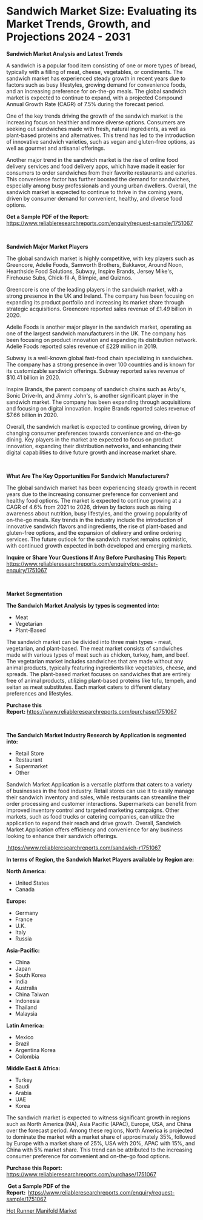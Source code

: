 <p><h1>Sandwich Market Size: Evaluating its Market Trends, Growth, and Projections 2024 - 2031</h1></p><p><strong>Sandwich Market Analysis and Latest Trends</strong></p>
<p><p>A sandwich is a popular food item consisting of one or more types of bread, typically with a filling of meat, cheese, vegetables, or condiments. The sandwich market has experienced steady growth in recent years due to factors such as busy lifestyles, growing demand for convenience foods, and an increasing preference for on-the-go meals. The global sandwich market is expected to continue to expand, with a projected Compound Annual Growth Rate (CAGR) of 7.5% during the forecast period.</p><p>One of the key trends driving the growth of the sandwich market is the increasing focus on healthier and more diverse options. Consumers are seeking out sandwiches made with fresh, natural ingredients, as well as plant-based proteins and alternatives. This trend has led to the introduction of innovative sandwich varieties, such as vegan and gluten-free options, as well as gourmet and artisanal offerings.</p><p>Another major trend in the sandwich market is the rise of online food delivery services and food delivery apps, which have made it easier for consumers to order sandwiches from their favorite restaurants and eateries. This convenience factor has further boosted the demand for sandwiches, especially among busy professionals and young urban dwellers. Overall, the sandwich market is expected to continue to thrive in the coming years, driven by consumer demand for convenient, healthy, and diverse food options.</p></p>
<p><strong>Get a Sample PDF of the Report:&nbsp;</strong> <a href="https://www.reliableresearchreports.com/enquiry/request-sample/1751067">https://www.reliableresearchreports.com/enquiry/request-sample/1751067</a></p>
<p>&nbsp;</p>
<p><strong>Sandwich Major Market Players</strong></p>
<p><p>The global sandwich market is highly competitive, with key players such as Greencore, Adelie Foods, Samworth Brothers, Bakkavor, Around Noon, Hearthside Food Solutions, Subway, Inspire Brands, Jersey Mike's, Firehouse Subs, Chick-fil-A, Blimpie, and Quiznos.</p><p>Greencore is one of the leading players in the sandwich market, with a strong presence in the UK and Ireland. The company has been focusing on expanding its product portfolio and increasing its market share through strategic acquisitions. Greencore reported sales revenue of £1.49 billion in 2020.</p><p>Adelie Foods is another major player in the sandwich market, operating as one of the largest sandwich manufacturers in the UK. The company has been focusing on product innovation and expanding its distribution network. Adelie Foods reported sales revenue of £229 million in 2019.</p><p>Subway is a well-known global fast-food chain specializing in sandwiches. The company has a strong presence in over 100 countries and is known for its customizable sandwich offerings. Subway reported sales revenue of $10.41 billion in 2020.</p><p>Inspire Brands, the parent company of sandwich chains such as Arby's, Sonic Drive-In, and Jimmy John's, is another significant player in the sandwich market. The company has been expanding through acquisitions and focusing on digital innovation. Inspire Brands reported sales revenue of $7.66 billion in 2020.</p><p>Overall, the sandwich market is expected to continue growing, driven by changing consumer preferences towards convenience and on-the-go dining. Key players in the market are expected to focus on product innovation, expanding their distribution networks, and enhancing their digital capabilities to drive future growth and increase market share.</p></p>
<p>&nbsp;</p>
<p><strong>What Are The Key Opportunities For Sandwich Manufacturers?</strong></p>
<p><p>The global sandwich market has been experiencing steady growth in recent years due to the increasing consumer preference for convenient and healthy food options. The market is expected to continue growing at a CAGR of 4.6% from 2021 to 2026, driven by factors such as rising awareness about nutrition, busy lifestyles, and the growing popularity of on-the-go meals. Key trends in the industry include the introduction of innovative sandwich flavors and ingredients, the rise of plant-based and gluten-free options, and the expansion of delivery and online ordering services. The future outlook for the sandwich market remains optimistic, with continued growth expected in both developed and emerging markets.</p></p>
<p><strong>Inquire or Share Your Questions If Any Before Purchasing This Report:</strong> <a href="https://www.reliableresearchreports.com/enquiry/pre-order-enquiry/1751067">https://www.reliableresearchreports.com/enquiry/pre-order-enquiry/1751067</a></p>
<p>&nbsp;</p>
<p><strong>Market Segmentation</strong></p>
<p><strong>The Sandwich Market Analysis by types is segmented into:</strong></p>
<p><ul><li>Meat</li><li>Vegetarian</li><li>Plant-Based</li></ul></p>
<p><p>The sandwich market can be divided into three main types - meat, vegetarian, and plant-based. The meat market consists of sandwiches made with various types of meat such as chicken, turkey, ham, and beef. The vegetarian market includes sandwiches that are made without any animal products, typically featuring ingredients like vegetables, cheese, and spreads. The plant-based market focuses on sandwiches that are entirely free of animal products, utilizing plant-based proteins like tofu, tempeh, and seitan as meat substitutes. Each market caters to different dietary preferences and lifestyles.</p></p>
<p><strong>Purchase this Report:&nbsp;</strong><a href="https://www.reliableresearchreports.com/purchase/1751067">https://www.reliableresearchreports.com/purchase/1751067</a></p>
<p>&nbsp;</p>
<p><strong>The Sandwich Market Industry Research by Application is segmented into:</strong></p>
<p><ul><li>Retail Store</li><li>Restaurant</li><li>Supermarket</li><li>Other</li></ul></p>
<p><p>Sandwich Market Application is a versatile platform that caters to a variety of businesses in the food industry. Retail stores can use it to easily manage their sandwich inventory and sales, while restaurants can streamline their order processing and customer interactions. Supermarkets can benefit from improved inventory control and targeted marketing campaigns. Other markets, such as food trucks or catering companies, can utilize the application to expand their reach and drive growth. Overall, Sandwich Market Application offers efficiency and convenience for any business looking to enhance their sandwich offerings.</p></p>
<p><a href="https://www.reliableresearchreports.com/sandwich-r1751067">&nbsp;https://www.reliableresearchreports.com/sandwich-r1751067</a></p>
<p><strong>In terms of Region, the Sandwich Market Players available by Region are:</strong></p>
<p>
    <p> <strong> North America: </strong>
        <ul>
            <li>United States</li>
            <li>Canada</li>
        </ul>
        </p> 
    <p> <strong> Europe: </strong>
        <ul>
            <li>Germany</li>
            <li>France</li>
            <li>U.K.</li>
            <li>Italy</li>
            <li>Russia</li>
        </ul>
        </p> 
    <p> <strong> Asia-Pacific: </strong>
        <ul>
            <li>China</li>
            <li>Japan</li>
            <li>South Korea</li>
            <li>India</li>
            <li>Australia</li>
            <li>China Taiwan</li>
            <li>Indonesia</li>
            <li>Thailand</li>
            <li>Malaysia</li>
        </ul>
        </p> 
    <p> <strong> Latin America: </strong>
        <ul>
            <li>Mexico</li>
            <li>Brazil</li>
            <li>Argentina Korea</li>
            <li>Colombia</li>
        </ul>
        </p> 
    <p> <strong> Middle East & Africa: </strong>
        <ul>
            <li>Turkey</li>
            <li>Saudi</li>
            <li>Arabia</li>
            <li>UAE</li>
            <li>Korea</li>
        </ul>
    </p>
    </p>
<p><p>The sandwich market is expected to witness significant growth in regions such as North America (NA), Asia Pacific (APAC), Europe, USA, and China over the forecast period. Among these regions, North America is projected to dominate the market with a market share of approximately 35%, followed by Europe with a market share of 25%, USA with 20%, APAC with 15%, and China with 5% market share. This trend can be attributed to the increasing consumer preference for convenient and on-the-go food options.</p></p>
<p><strong>Purchase this Report: </strong><a href="https://www.reliableresearchreports.com/purchase/1751067">https://www.reliableresearchreports.com/purchase/1751067</a></p>
<p>&nbsp;<strong>Get a Sample PDF of the Report:&nbsp;&nbsp;</strong><a href="https://www.reliableresearchreports.com/enquiry/request-sample/1751067">https://www.reliableresearchreports.com/enquiry/request-sample/1751067</a></p>
<p><strong></strong></p>
<p><p><a href="https://scarlet-rocket-c63.notion.site/Hot-Runner-Manifold-Market-Size-Focuses-on-Market-Dynamics-In-Depth-Analysis-and-Future-Projections-c85fda8d8ca8434eb7735129ab2d6432">Hot Runner Manifold Market</a></p></p>